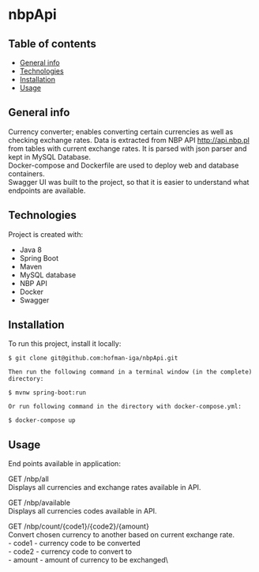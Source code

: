 # nbpApi

## Table of contents
* [General info](#general-info)
* [Technologies](#technologies)
* [Installation](#installation)
* [Usage](#usage)

## General info
Currency converter; enables converting certain currencies as well as checking exchange rates. Data is extracted from NBP API http://api.nbp.pl from tables with current exchange rates. It is parsed with json parser and kept in MySQL Database.
\
Docker-compose and Dockerfile are used to deploy web and database containers.
\
Swagger UI was built to the project, so that it is easier to understand what endpoints are available.
  
## Technologies
Project is created with:
* Java 8
* Spring Boot
* Maven
* MySQL database
* NBP API
* Docker
* Swagger
	
## Installation
To run this project, install it locally:

```
$ git clone git@github.com:hofman-iga/nbpApi.git

Then run the following command in a terminal window (in the complete) directory:

$ mvnw spring-boot:run

Or run following command in the directory with docker-compose.yml: 

$ docker-compose up
```

## Usage

End points available in application: 

GET
/nbp/all \
Displays all currencies and exchange rates available in API.

GET
/nbp/available \
Displays all currencies codes available in API.

GET
/nbp/count/{code1}/{code2}/{amount} \
Convert chosen currency to another based on current exchange rate.\
       - code1 - currency code to be converted \
       - code2 - currency code to convert to\
       - amount - amount of currency to be exchanged\
